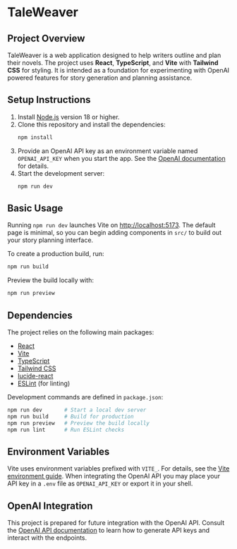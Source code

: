 # TaleWeaver

## Project Overview

TaleWeaver is a web application designed to help writers outline and plan their novels. The project uses **React**, **TypeScript**, and **Vite** with **Tailwind CSS** for styling. It is intended as a foundation for experimenting with OpenAI powered features for story generation and planning assistance.

## Setup Instructions

1. Install [Node.js](https://nodejs.org/) version 18 or higher.
2. Clone this repository and install the dependencies:
   ```bash
   npm install
   ```
3. Provide an OpenAI API key as an environment variable named `OPENAI_API_KEY` when you start the app. See the [OpenAI documentation](https://platform.openai.com/docs/api-reference/authentication) for details.
4. Start the development server:
   ```bash
   npm run dev
   ```

## Basic Usage

Running `npm run dev` launches Vite on <http://localhost:5173>. The default page is minimal, so you can begin adding components in `src/` to build out your story planning interface.

To create a production build, run:
```bash
npm run build
```
Preview the build locally with:
```bash
npm run preview
```

## Dependencies

The project relies on the following main packages:

- [React](https://react.dev/)
- [Vite](https://vitejs.dev/)
- [TypeScript](https://www.typescriptlang.org/)
- [Tailwind CSS](https://tailwindcss.com/)
- [lucide-react](https://lucide.dev/)
- [ESLint](https://eslint.org/) (for linting)

Development commands are defined in `package.json`:

```bash
npm run dev       # Start a local dev server
npm run build     # Build for production
npm run preview   # Preview the build locally
npm run lint      # Run ESLint checks
```

## Environment Variables

Vite uses environment variables prefixed with `VITE_`. For details, see the [Vite environment guide](https://vitejs.dev/guide/env-and-mode.html). When integrating the OpenAI API you may place your API key in a `.env` file as `OPENAI_API_KEY` or export it in your shell.

## OpenAI Integration

This project is prepared for future integration with the OpenAI API. Consult the [OpenAI API documentation](https://platform.openai.com/docs) to learn how to generate API keys and interact with the endpoints.
